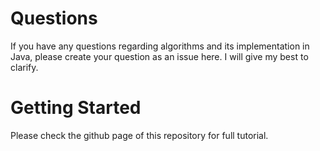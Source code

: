 # Questions
If you have any questions regarding algorithms and its implementation in Java, please create your question as an issue here. I will give my best to clarify.

Getting Started
================
Please check the github page of this repository for full tutorial.
